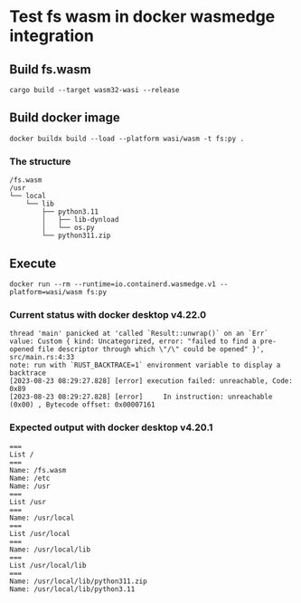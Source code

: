 # Test fs wasm in docker wasmedge integration

## Build fs.wasm

```
cargo build --target wasm32-wasi --release
```

## Build docker image

```
docker buildx build --load --platform wasi/wasm -t fs:py .
```

### The structure

```
/fs.wasm
/usr
└── local
    └── lib
        ├── python3.11
        │   ├── lib-dynload
        │   └── os.py
        └── python311.zip
```

## Execute

```
docker run --rm --runtime=io.containerd.wasmedge.v1 --platform=wasi/wasm fs:py
```

### Current status with docker desktop v4.22.0

```
thread 'main' panicked at 'called `Result::unwrap()` on an `Err` value: Custom { kind: Uncategorized, error: "failed to find a pre-opened file descriptor through which \"/\" could be opened" }', src/main.rs:4:33
note: run with `RUST_BACKTRACE=1` environment variable to display a backtrace
[2023-08-23 08:29:27.828] [error] execution failed: unreachable, Code: 0x89
[2023-08-23 08:29:27.828] [error]     In instruction: unreachable (0x00) , Bytecode offset: 0x00007161
```

### Expected output with docker desktop v4.20.1

```
===
List /
===
Name: /fs.wasm
Name: /etc
Name: /usr
===
List /usr
===
Name: /usr/local
===
List /usr/local
===
Name: /usr/local/lib
===
List /usr/local/lib
===
Name: /usr/local/lib/python311.zip
Name: /usr/local/lib/python3.11
```
